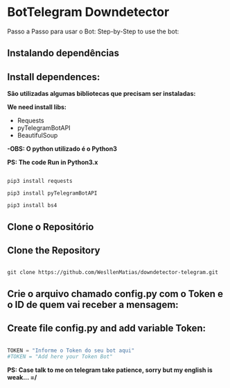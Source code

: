 # BotTelegram Downdetector


Passo a Passo para usar o Bot:
Step-by-Step to use the bot:

## Instalando dependências
## Install dependences:

__São utilizadas algumas bibliotecas que precisam ser instaladas:__

__We need install libs:__

- Requests
- pyTelegramBotAPI
- BeautifulSoup

__-OBS: O python utilizado é o Python3__

__PS: The code Run in Python3.x__

```shellscript

pip3 install requests

pip3 install pyTelegramBotAPI

pip3 install bs4

```

## Clone o Repositório
## Clone the Repository

```shellscript

git clone https://github.com/WesllenMatias/downdetector-telegram.git

```
## Crie o arquivo chamado **config.py** com o Token e o ID de quem vai receber a mensagem:
## Create file **config.py** and add variable Token:

```Python

TOKEN = "Informe o Token do seu bot aqui"
#TOKEN = "Add here your Token Bot"
```


__PS: Case talk to me on telegram take patience, sorry but my english is weak... =/__